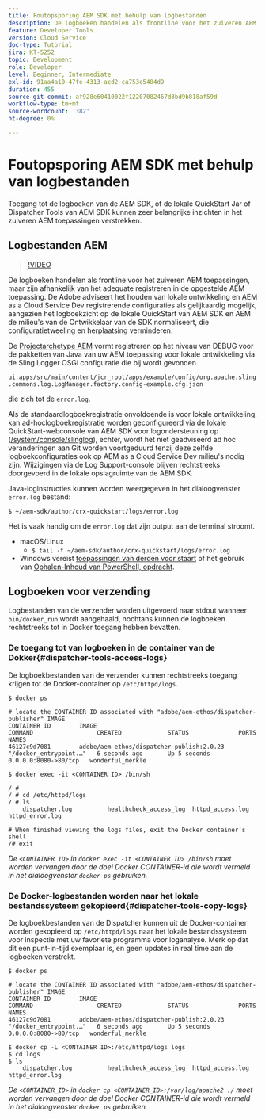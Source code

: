 ```yaml
---
title: Foutopsporing AEM SDK met behulp van logbestanden
description: De logboeken handelen als frontline voor het zuiveren AEM toepassingen, maar zijn afhankelijk van het adequate registreren in de opgestelde AEM toepassing.
feature: Developer Tools
version: Cloud Service
doc-type: Tutorial
jira: KT-5252
topic: Development
role: Developer
level: Beginner, Intermediate
exl-id: 91aa4a10-47fe-4313-acd2-ca753e5484d9
duration: 455
source-git-commit: af928e60410022f12207082467d3bd9b818af59d
workflow-type: tm+mt
source-wordcount: '382'
ht-degree: 0%

---
```


# Foutopsporing AEM SDK met behulp van logbestanden

Toegang tot de logboeken van de AEM SDK, of de lokale QuickStart Jar of Dispatcher Tools van AEM SDK kunnen zeer belangrijke inzichten in het zuiveren AEM toepassingen verstrekken.

## Logbestanden AEM

>[!VIDEO](https://video.tv.adobe.com/v/34334?quality=12&learn=on)

De logboeken handelen als frontline voor het zuiveren AEM toepassingen, maar zijn afhankelijk van het adequate registreren in de opgestelde AEM toepassing. De Adobe adviseert het houden van lokale ontwikkeling en AEM as a Cloud Service Dev registrerende configuraties als gelijkaardig mogelijk, aangezien het logboekzicht op de lokale QuickStart van AEM SDK en AEM de milieu&#39;s van de Ontwikkelaar van de SDK normaliseert, die configuratietweeling en herplaatsing verminderen.

De [Projectarchetype AEM](https://github.com/adobe/aem-project-archetype) vormt registreren op het niveau van DEBUG voor de pakketten van Java van uw AEM toepassing voor lokale ontwikkeling via de Sling Logger OSGi configuratie die bij wordt gevonden

`ui.apps/src/main/content/jcr_root/apps/example/config/org.apache.sling.commons.log.LogManager.factory.config-example.cfg.json`

die zich tot de `error.log`.

Als de standaardlogboekregistratie onvoldoende is voor lokale ontwikkeling, kan ad-hoclogboekregistratie worden geconfigureerd via de lokale QuickStart-webconsole van AEM SDK voor logondersteuning op ([/system/console/slinglog](http://localhost:4502/system/console/slinglog)), echter, wordt het niet geadviseerd ad hoc veranderingen aan Git worden voortgeduurd tenzij deze zelfde logboekconfiguraties ook op AEM as a Cloud Service Dev milieu&#39;s nodig zijn. Wijzigingen via de Log Support-console blijven rechtstreeks doorgevoerd in de lokale opslagruimte van de AEM SDK.

Java-loginstructies kunnen worden weergegeven in het dialoogvenster `error.log` bestand:

```
$ ~/aem-sdk/author/crx-quickstart/logs/error.log
```

Het is vaak handig om de `error.log` dat zijn output aan de terminal stroomt.

+ macOS/Linux
   + `$ tail -f ~/aem-sdk/author/crx-quickstart/logs/error.log`
+ Windows vereist [toepassingen van derden voor staart](https://stackoverflow.com/questions/187587/a-windows-equivalent-of-the-unix-tail-command) of het gebruik van [Ophalen-Inhoud van PowerShell, opdracht](https://stackoverflow.com/a/46444596/133936).

## Logboeken voor verzending

Logbestanden van de verzender worden uitgevoerd naar stdout wanneer `bin/docker_run` wordt aangehaald, nochtans kunnen de logboeken rechtstreeks tot in Docker toegang hebben bevatten.

### De toegang tot van logboeken in de container van de Dokker{#dispatcher-tools-access-logs}

De logboekbestanden van de verzender kunnen rechtstreeks toegang krijgen tot de Docker-container op `/etc/httpd/logs`.

```shell
$ docker ps

# locate the CONTAINER ID associated with "adobe/aem-ethos/dispatcher-publisher" IMAGE
CONTAINER ID        IMAGE                                       COMMAND                  CREATED             STATUS              PORTS                  NAMES
46127c9d7081        adobe/aem-ethos/dispatcher-publish:2.0.23   "/docker_entrypoint.…"   6 seconds ago       Up 5 seconds        0.0.0.0:8080->80/tcp   wonderful_merkle

$ docker exec -it <CONTAINER ID> /bin/sh

/ # 
/ # cd /etc/httpd/logs
/ # ls
    dispatcher.log          healthcheck_access_log  httpd_access.log        httpd_error.log

# When finished viewing the logs files, exit the Docker container's shell
/# exit
```

_De `<CONTAINER ID>` in `docker exec -it <CONTAINER ID> /bin/sh` moet worden vervangen door de doel Docker CONTAINER-id die wordt vermeld in het dialoogvenster `docker ps` gebruiken._


### De Docker-logbestanden worden naar het lokale bestandssysteem gekopieerd{#dispatcher-tools-copy-logs}

De logboekbestanden van de Dispatcher kunnen uit de Docker-container worden gekopieerd op `/etc/httpd/logs` naar het lokale bestandssysteem voor inspectie met uw favoriete programma voor loganalyse. Merk op dat dit een punt-in-tijd exemplaar is, en geen updates in real time aan de logboeken verstrekt.

```shell
$ docker ps

# locate the CONTAINER ID associated with "adobe/aem-ethos/dispatcher-publisher" IMAGE
CONTAINER ID        IMAGE                                       COMMAND                  CREATED             STATUS              PORTS                  NAMES
46127c9d7081        adobe/aem-ethos/dispatcher-publish:2.0.23   "/docker_entrypoint.…"   6 seconds ago       Up 5 seconds        0.0.0.0:8080->80/tcp   wonderful_merkle

$ docker cp -L <CONTAINER ID>:/etc/httpd/logs logs 
$ cd logs
$ ls
    dispatcher.log          healthcheck_access_log  httpd_access.log        httpd_error.log
```

_De `<CONTAINER_ID>` in `docker cp <CONTAINER_ID>:/var/log/apache2 ./` moet worden vervangen door de doel Docker CONTAINER-id die wordt vermeld in het dialoogvenster `docker ps` gebruiken._
